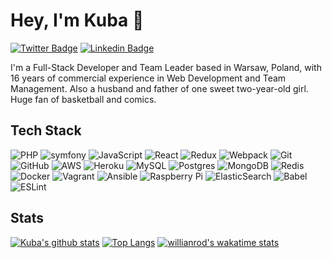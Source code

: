 # Hey, I'm Kuba 🤘

[![Twitter Badge](https://img.shields.io/badge/-@KubaRocks-1ca0f1?style=flat-square&labelColor=1ca0f1&logo=twitter&logoColor=white&link=https://twitter.com/KubaRocks)](https://twitter.com/KubaRocks) [![Linkedin Badge](https://img.shields.io/badge/-kubaflorczuk-blue?style=flat-square&logo=Linkedin&logoColor=white&link=https://www.linkedin.com/in/kubaflorczuk/)](https://www.linkedin.com/in/kubaflorczuk/)

I'm a Full-Stack Developer and Team Leader based in Warsaw, Poland, with 16 years of commercial experience in Web Development and Team Management. Also a husband and father of one sweet two-year-old girl. Huge fan of basketball and comics.

## Tech Stack

<img alt="PHP" src="https://img.shields.io/badge/php-%23777BB4.svg?&style=for-the-badge&logo=php&logoColor=white"/> <img alt="symfony" src="https://img.shields.io/badge/symfony-%23FFFFFF.svg?&style=for-the-badge&logo=symfony&logoColor=black"/> <img alt="JavaScript" src="https://img.shields.io/badge/javascript-%23323330.svg?&style=for-the-badge&logo=javascript&logoColor=%23F7DF1E"/> <img alt="React" src="https://img.shields.io/badge/react-%2320232a.svg?&style=for-the-badge&logo=react&logoColor=%2361DAFB"/> <img alt="Redux" src="https://img.shields.io/badge/redux-%23593d88.svg?&style=for-the-badge&logo=redux&logoColor=white"/> <img alt="Webpack" src="https://img.shields.io/badge/webpack-%238DD6F9.svg?&style=for-the-badge&logo=webpack&logoColor=black" /> <img alt="Git" src="https://img.shields.io/badge/git-%23F05033.svg?&style=for-the-badge&logo=git&logoColor=white"/> <img alt="GitHub" src="https://img.shields.io/badge/github-%23121011.svg?&style=for-the-badge&logo=github&logoColor=white"/> <img alt="AWS" src="https://img.shields.io/badge/AWS-%23FF9900.svg?&style=for-the-badge&logo=amazon-aws&logoColor=white"/> <img alt="Heroku" src="https://img.shields.io/badge/heroku-%23430098.svg?&style=for-the-badge&logo=heroku&logoColor=white"/> <img alt="MySQL" src="https://img.shields.io/badge/mysql-%2300f.svg?&style=for-the-badge&logo=mysql&logoColor=white"/> <img alt="Postgres" src ="https://img.shields.io/badge/postgres-%23316192.svg?&style=for-the-badge&logo=postgresql&logoColor=white"/> <img alt="MongoDB" src ="https://img.shields.io/badge/MongoDB-%234ea94b.svg?&style=for-the-badge&logo=mongodb&logoColor=white"/> <img alt="Redis" src="https://img.shields.io/badge/redis-%23DD0031.svg?&style=for-the-badge&logo=redis&logoColor=white"/> <img alt="Docker" src="https://img.shields.io/badge/docker-%230db7ed.svg?&style=for-the-badge&logo=docker&logoColor=white"/> <img alt="Vagrant" src="https://img.shields.io/badge/vagrant-%231563FF.svg?&style=for-the-badge&logo=vagrant&logoColor=white"/> <img alt="Ansible" src="https://img.shields.io/badge/ansible-%231A1918.svg?&style=for-the-badge&logo=ansible&logoColor=white"/> <img alt="Raspberry Pi" src="https://img.shields.io/badge/-RaspberryPi-C51A4A?style=for-the-badge&logo=Raspberry-Pi" /> <img alt="ElasticSearch" src="https://img.shields.io/badge/-ElasticSearch-005571?style=for-the-badge&logo=elasticsearch"/> <img alt="Babel" src="https://img.shields.io/badge/Babel-F9DC3e?style=for-the-badge&logo=babel&logoColor=black" /> <img alt="ESLint" src="https://img.shields.io/badge/ESLint-4B3263?style=for-the-badge&logo=eslint&logoColor=white" />

## Stats
[![Kuba's github stats](https://kuba-rocks-github-readme-stats.vercel.app/api?username=KubaRocks&count_private=true&show_icons=true&bg_color=30,e96443,904e95&title_color=fff&text_color=fff&icon_color=ff7979&hide=stars&include_all_commits=true)](https://github.com/KubaRocks) 
[![Top Langs](https://kuba-rocks-github-readme-stats.vercel.app/api/top-langs/?username=KubaRocks&hide=vim%20script&bg_color=30,e96443,904e95&title_color=fff&text_color=fff&layout=compact)](https://github.com/anuraghazra/github-readme-stats)
[![willianrod's wakatime stats](https://kuba-rocks-github-readme-stats.vercel.app/api/wakatime?username=KubaRocks&bg_color=30,e96443,904e95&title_color=fff&text_color=fff)](https://github.com/anuraghazra/github-readme-stats)

